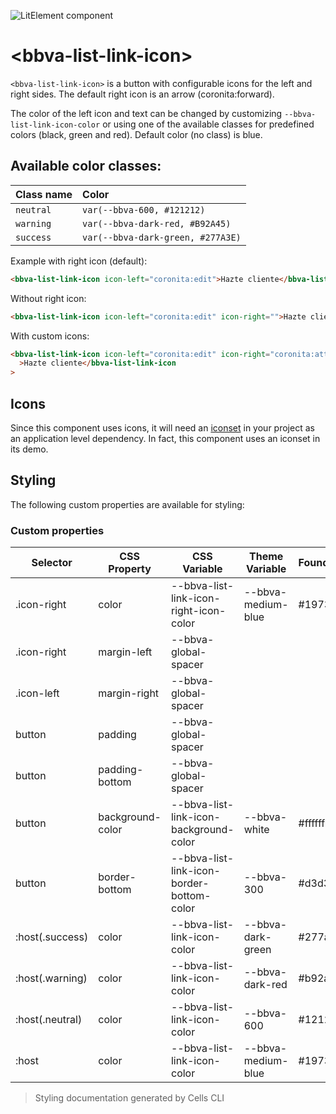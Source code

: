 ![LitElement component](https://img.shields.io/badge/litElement-component-blue.svg)

# \<bbva-list-link-icon\>

`<bbva-list-link-icon>` is a button with configurable icons for the left and right sides.
The default right icon is an arrow (coronita:forward).

The color of the left icon and text can be changed by customizing `--bbva-list-link-icon-color` or using one of
the available classes for predefined colors (black, green and red). Default color (no class) is blue.

## Available color classes:

| Class name | Color                             |
| :--------- | :-------------------------------- |
| `neutral`  | `var(--bbva-600, #121212)`        |
| `warning`  | `var(--bbva-dark-red, #B92A45)`   |
| `success`  | `var(--bbva-dark-green, #277A3E)` |

Example with right icon (default):

```html
<bbva-list-link-icon icon-left="coronita:edit">Hazte cliente</bbva-list-link-icon>
```

Without right icon:

```html
<bbva-list-link-icon icon-left="coronita:edit" icon-right="">Hazte cliente</bbva-list-link-icon>
```

With custom icons:

```html
<bbva-list-link-icon icon-left="coronita:edit" icon-right="coronita:attached"
  >Hazte cliente</bbva-list-link-icon
>
```

## Icons

Since this component uses icons, it will need an [iconset](https://platform.bbva.com/en-us/developers/engines/cells/documentation/cells-architecture/composing-with-components/cells-icons) in your project as an application level dependency. In fact, this component uses an iconset in its demo.

## Styling

The following custom properties are available for styling:

### Custom properties

| Selector        | CSS Property     | CSS Variable                              | Theme Variable     | Foundations/Fallback |
| --------------- | ---------------- | ----------------------------------------- | ------------------ | -------------------- |
| .icon-right     | color            | --bbva-list-link-icon-right-icon-color    | --bbva-medium-blue | #1973b8              |
| .icon-right     | margin-left      | --bbva-global-spacer                      |                    |                      |
| .icon-left      | margin-right     | --bbva-global-spacer                      |                    |                      |
| button          | padding          | --bbva-global-spacer                      |                    |                      |
| button          | padding-bottom   | --bbva-global-spacer                      |                    |                      |
| button          | background-color | --bbva-list-link-icon-background-color    | --bbva-white       | #ffffff              |
| button          | border-bottom    | --bbva-list-link-icon-border-bottom-color | --bbva-300         | #d3d3d3              |
| :host(.success) | color            | --bbva-list-link-icon-color               | --bbva-dark-green  | #277a3e              |
| :host(.warning) | color            | --bbva-list-link-icon-color               | --bbva-dark-red    | #b92a45              |
| :host(.neutral) | color            | --bbva-list-link-icon-color               | --bbva-600         | #121212              |
| :host           | color            | --bbva-list-link-icon-color               | --bbva-medium-blue | #1973b8              |

> Styling documentation generated by Cells CLI
